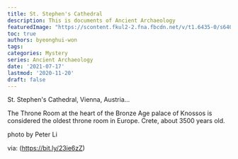 ```yaml
---
title: St. Stephen's Cathedral
description: This is documents of Ancient Archaeology 
featuredImage: "https://scontent.fkul2-2.fna.fbcdn.net/v/t1.6435-0/s640x640/217652308_1515170368815267_2545409932231315832_n.jpg?_nc_cat=100&ccb=1-3&_nc_sid=825194&_nc_ohc=bD1t2KaBN-8AX85iRtc&_nc_ht=scontent.fkul2-2.fna&oh=512b57f21811c0c1fee2c04719a741c2&oe=60F66E35"
toc: true
authors: byeonghui-won
tags:
categories: Mystery
series: Ancient Archaeology 
date: '2021-07-17'
lastmod: '2020-11-20'
draft: false
---
```

St. Stephen's Cathedral, Vienna, Austria...

The Throne Room at the heart of the Bronze Age palace of Knossos is considered the oldest throne room in Europe. Crete, about 3500 years old.



photo by Peter Li

via: (https://bit.ly/23ie6zZ)
